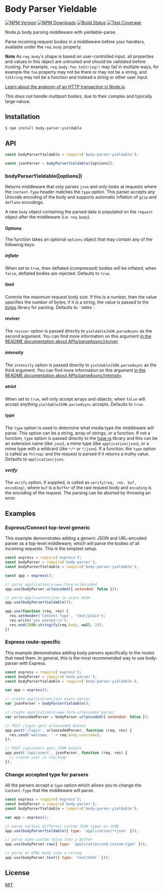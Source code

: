 # Body Parser Yieldable

[![NPM Version][npm-image]][npm-url]
[![NPM Downloads][downloads-image]][downloads-url]
[![Build Status][travis-image]][travis-url]
[![Test Coverage][coveralls-image]][coveralls-url]

Node.js body parsing middleware with yieldable-parse.

Parse incoming request bodies in a middleware before your handlers, available
under the `req.body` property.

**Note** As `req.body`'s shape is based on user-controlled input, all
properties and values in this object are untrusted and should be validated
before trusting. For example, `req.body.foo.toString()` may fail in multiple
ways, for example the `foo` property may not be there or may not be a string,
and `toString` may not be a function and instead a string or other user input.

[Learn about the anatomy of an HTTP transaction in Node.js](https://nodejs.org/en/docs/guides/anatomy-of-an-http-transaction/).

_This does not handle multipart bodies_, due to their complex and typically
large nature.

## Installation

```sh
$ npm install body-parser-yieldable
```

## API

```js
const bodyParserYieldable = require('body-parser-yieldable');

const jsonParser = bodyParserYieldable([options]);
```

### bodyParserYieldable([options])

Returns middleware that only parses `json` and only looks at requests where
the `Content-Type` header matches the `type` option. This parser accepts any
Unicode encoding of the body and supports automatic inflation of `gzip` and
`deflate` encodings.

A new `body` object containing the parsed data is populated on the `request`
object after the middleware (i.e. `req.body`).

#### Options

The function takes an optional `options` object that may contain any of
the following keys:

##### inflate

When set to `true`, then deflated (compressed) bodies will be inflated; when
`false`, deflated bodies are rejected. Defaults to `true`.

##### limit

Controls the maximum request body size. If this is a number, then the value
specifies the number of bytes; if it is a string, the value is passed to the
[bytes](https://www.npmjs.com/package/bytes) library for parsing. Defaults
to `'100kb'`.

##### reviver

The `reviver` option is passed directly to `yieldableJSON.parseAsync` as the second
argument. You can find more information on this argument
[in the README documentation about APIs/parseAsync/reviver](https://github.com/ibmruntimes/yieldable-json).

##### intensity

The `intensity` option is passed directly to `yieldableJSON.parseAsync` as the third
argument. You can find more information on this argument
[in the README documentation about APIs/parseAsync/intensity](https://github.com/ibmruntimes/yieldable-json).

##### strict

When set to `true`, will only accept arrays and objects; when `false` will
accept anything `yieldableJSON.parseAsync` accepts. Defaults to `true`.

##### type

The `type` option is used to determine what media type the middleware will
parse. This option can be a string, array of strings, or a function. If not a
function, `type` option is passed directly to the
[type-is](https://www.npmjs.org/package/type-is#readme) library and this can
be an extension name (like `json`), a mime type (like `application/json`), or
a mime type with a wildcard (like `*/*` or `*/json`). If a function, the `type`
option is called as `fn(req)` and the request is parsed if it returns a truthy
value. Defaults to `application/json`.

##### verify

The `verify` option, if supplied, is called as `verify(req, res, buf, encoding)`,
where `buf` is a `Buffer` of the raw request body and `encoding` is the
encoding of the request. The parsing can be aborted by throwing an error.

## Examples

### Express/Connect top-level generic

This example demonstrates adding a generic JSON and URL-encoded parser as a
top-level middleware, which will parse the bodies of all incoming requests.
This is the simplest setup.

```js
const express = require('express');
const bodyParser = require('body-parser');
const bodyParserYieldable = require('body-parser-yieldable');

const app = express();

// parse application/x-www-form-urlencoded
app.use(bodyParser.urlencoded({ extended: false }));

// parse application/json in async mode
app.use(bodyParserYieldable());

app.use(function (req, res) {
  res.setHeader('Content-Type', 'text/plain');
  res.write('you posted:\n');
  res.end(JSON.stringify(req.body, null, 2));
})
```

### Express route-specific

This example demonstrates adding body parsers specifically to the routes that
need them. In general, this is the most recommended way to use body-parser with
Express.

```js
const express = require('express');
const bodyParser = require('body-parser');
const bodyParserYieldable = require('body-parser-yieldable');

var app = express();

// create application/json async parser
var jsonParser = bodyParserYieldable();

// create application/x-www-form-urlencoded parser
var urlencodedParser = bodyParser.urlencoded({ extended: false });

// POST /login gets urlencoded bodies
app.post('/login', urlencodedParser, function (req, res) {
  res.send('welcome, ' + req.body.username);
});

// POST /api/users gets JSON bodies
app.post('/api/users', jsonParser, function (req, res) {
  // create user in req.body
});
```

### Change accepted type for parsers

All the parsers accept a `type` option which allows you to change the
`Content-Type` that the middleware will parse.

```js
const express = require('express');
const bodyParser = require('body-parser');
const bodyParserYieldable = require('body-parser-yieldable');

var app = express();

// parse various different custom JSON types as JSON
app.use(bodyParserYieldable({ type: 'application/*+json' }));

// parse some custom thing into a Buffer
app.use(bodyParser.raw({ type: 'application/vnd.custom-type' }));

// parse an HTML body into a string
app.use(bodyParser.text({ type: 'text/html' }));
```

## License

[MIT](LICENSE)

[npm-image]: https://img.shields.io/npm/v/body-parser-yieldable.svg
[npm-url]: https://npmjs.org/package/body-parser-yieldable
[travis-image]: https://img.shields.io/travis/expressjs/body-parser-yieldable/master.svg
[travis-url]: https://travis-ci.org/expressjs/body-parser-yieldable
[coveralls-image]: https://img.shields.io/coveralls/expressjs/body-parser-yieldable/master.svg
[coveralls-url]: https://coveralls.io/r/expressjs/body-parser-yieldable?branch=master
[downloads-image]: https://img.shields.io/npm/dm/body-parser-yieldable.svg
[downloads-url]: https://npmjs.org/package/body-parser-yieldable
